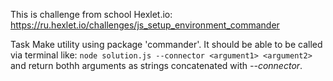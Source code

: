 This is challenge from school Hexlet.io:
https://ru.hexlet.io/challenges/js_setup_environment_commander

Task
Make utility using package 'commander'. It should be able to be called via terminal like:
`node solution.js --connector <argument1> <argument2>` and return bothh arguments as strings
concatenated with _--connector_.
